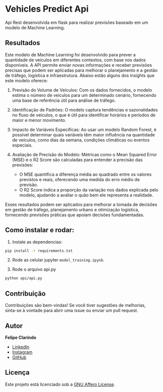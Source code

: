 # Vehicles Predict Api

Api Rest desenvolvida em flask para realizar previsões baseado em um modelo de Machine Learning.

## Resultados

Este modelo de Machine Learning foi desenvolvido para prever a quantidade de veículos em diferentes contextos, com base nos dados disponíveis. A API permite enviar novas informações e receber previsões precisas que podem ser aplicadas para melhorar o planejamento e a gestão de tráfego, logística e infraestrutura. Abaixo estão alguns dos insights que este modelo oferece:

1.  Previsão do Volume de Veículos: Com os dados fornecidos, o modelo estima o número de veículos para um determinado cenário, fornecendo uma base de referência útil para análise de tráfego.

2.  Identificação de Padrões: O modelo captura tendências e sazonalidades no fluxo de veículos, o que é útil para identificar horários e períodos de maior e menor movimento.

3.  Impacto de Variáveis Específicas: Ao usar um modelo Random Forest, é possível determinar quais variáveis têm maior influência na quantidade de veículos, como dias da semana, condições climáticas ou eventos especiais.

4.  Avaliação de Precisão do Modelo: Métricas como o Mean Squared Error (MSE) e o R2 Score são calculadas para entender a precisão das previsões:

    - O MSE quantifica a diferença média ao quadrado entre os valores previstos e reais, oferecendo uma medida do erro médio de previsão.
    - O R2 Score indica a proporção da variação nos dados explicada pelo modelo, ajudando a avaliar o quão bem ele representa a realidade.

Esses resultados podem ser aplicados para melhorar a tomada de decisões em gestão de tráfego, planejamento urbano e otimização logística, fornecendo previsões práticas que apoiam decisões fundamentadas.

## Como instalar e rodar:

1. Instale as dependencias:

```bash
pip install -r requirements.txt
```

2. Rode as celular jupyter `model_training.ipynb`.

3. Rode o arquivo api.py

```bash
python api/api.py
```

## Contribuição

Contribuições são bem-vindas! Se você tiver sugestões de melhorias, sinta-se à vontade para abrir uma issue ou enviar um pull request.

## Autor

**Felipe Clarindo**

- [LinkedIn](https://www.linkedin.com/in/felipeclarindo)
- [Instagram](https://www.instagram.com/lipethecoder)
- [GitHub](https://github.com/felipeclarindo)

## Licença

Este projeto está licenciado sob a [GNU Affero License](https://www.gnu.org/licenses/agpl-3.0.html).
